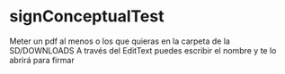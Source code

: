 # signConceptualTest
Meter un pdf al menos o los que quieras en la carpeta de la SD/DOWNLOADS 
A través del EditText puedes escribir el nombre y te lo abrirá para firmar
